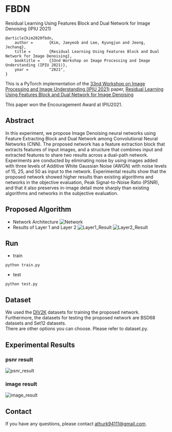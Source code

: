 # FBDN
Residual Learning Using Features Block and Dual Network for Image Denoising (IPIU 2021)

```
@article{kim2020fbdn,
    author =       {Kim, Jaeyeob and Lee, Kyungjun and Jeong, Jechang},
    title =        {Residual Learning Using Features Block and Dual Network for Image Denoising},
    booktitle =    {33nd Workshop on Image Processing and Image Understanding (IPIU 2021)},
    year =         "2021",
}
```

This is a PyTorch implementation of the [33nd Workshop on Image Processing and Image Understanding (IPIU 2021)](http://www.ipiu.or.kr/2021/index.php) paper, [Residual Learning Using Features Block and Dual Network for Image Denoising](https://github.com/YeobKim/FBDN/blob/main/Residual%20Learning%20Using%20Features%20Block%20and%20Dual%20Network%20for%20Image%20Denoising%20(IPIU%202021).pdf)

This paper won the Encouragement Award at IPIU2021.

## Abstract
In this experiment, we propose Image Denoising neural networks using Feature Extracting Block and Dual Network among Convolutional Neural Networks (CNN). The proposed network has a feature extraction block that extracts features of input images, and a structure that combines input and extracted features to share two results across a dual-path network. Experiments are conducted by eliminating noise by using images added with three levels of Additive White Gaussian Noise (AWGN) with noise levels of 15, 25, and 50 as input to the network. Experimental results show that the proposed network showed higher results than existing algorithms and networks in the objective evaluation, Peak Signal-to-Noise Ratio (PSNR), and that it also preserves in-image detail more sharply than existing algorithms and networks in the subjective evaluation.

## Proposed Algorithm
- Network Architecture
![Network](https://user-images.githubusercontent.com/59470033/104935503-ae856b80-59ee-11eb-8b5d-b55fa56e6b63.png)
- Results of Layer 1 and Layer 2
![Layer1_Result](https://user-images.githubusercontent.com/59470033/104937387-0d4be480-59f1-11eb-982c-f443e82c7b42.png)
![Layer2_Result](https://user-images.githubusercontent.com/59470033/104937397-0f15a800-59f1-11eb-9aff-3e426bf89d03.png)

## Run
* train
```
python train.py
```
* test
```
python test.py
```
## Dataset
We used the [DIV2K](https://data.vision.ee.ethz.ch/cvl/DIV2K/) datasets for training the proposed network.   
Furthermore, the datasets for testing the proposed network are BSD68 datasets and Set12 datasets.   
There are other options you can choose. Please refer to dataset.py.

## Experimental Results
### psnr result
![psnr_result](https://user-images.githubusercontent.com/59470033/104938297-38830380-59f2-11eb-8596-d50717bfb0f9.png)
### image result
![image_result](https://user-images.githubusercontent.com/59470033/104938965-28b7ef00-59f3-11eb-8193-65e24c3ce87a.png)

## Contact
If you have any questions, please contact athurk94111@gmail.com.

